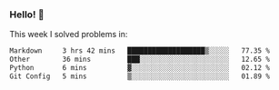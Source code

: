 ### Hello! 👋

This week I solved problems in:

<!--START_SECTION:waka-->

```txt
Markdown     3 hrs 42 mins   ███████████████████▒░░░░░   77.35 %
Other        36 mins         ███░░░░░░░░░░░░░░░░░░░░░░   12.65 %
Python       6 mins          ▓░░░░░░░░░░░░░░░░░░░░░░░░   02.12 %
Git Config   5 mins          ▒░░░░░░░░░░░░░░░░░░░░░░░░   01.89 %
```

<!--END_SECTION:waka-->
